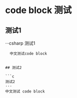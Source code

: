 # code block 测试

## 测试1

···csharp
测试1
```
  中文测试code block
  
  
## 测试2

```c
测试2
···
中文测试 code block
